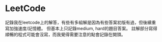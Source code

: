 # LeetCode

記錄我在leetcode上的解答，有些有多組解是因為有些答案初版有過，但後續重寫加強速度/記憶體。
但基本上只記錄medium, hard的題目答案。
註解部分寫得順暢的程式可能會沒寫，而我覺得需要注意的點會記錄在開頭。
